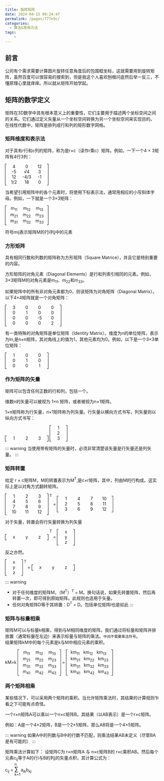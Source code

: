 ```yaml
---
title: 旋转矩阵
date: 2024-04-15 09:24:47
permalink: /pages/777e9c/
categories:
  - 算法&常用方法
tags:
    -
---
```

## 前言
公司有个需求需要计算图片旋转任意角度后的包围框坐标，这就需要用到旋转矩阵，虽然百度可以很容易的搜索到，但是我这个人喜欢刨根问底然后举一反三，不懂原理心里就痒痒。所以就从矩阵开始学起。

## 矩阵的数学定义
矩阵在3D数学中具有根本意义上的重要性，它们主要用于描述两个坐标空间之间的关系。它们通过定义矢量从一个坐标空间转换为另一个坐标空间来实现目的。  
在线性代数中，矩阵是排列成行和列的矩形数字网格。
### 矩阵维度和表示法
对于具有r行和c列的矩阵，称为是r×c（读作r乘c）矩阵。例如，一下一个4 × 3矩阵有4行3列：
<div class="rect">
    <div class="row">
        <span>4</span>
        <span>0</span>
        <span>12</span>
    </div>
    <div class="row">
        <span>-5</span>
        <span>√4</span>
        <span>3</span>
    </div>
    <div class="row">
        <span>12</span>
        <span>-4/3</span>
        <span>-1</span>
    </div>
    <div class="row">
        <span>1/2</span>
        <span>18</span>
        <span>0</span>
    </div>
</div>

当希望引用矩阵中的各个元素时，将使用下标表示法，通常用相应的小写斜体字母。例如，一下就是一个3×3矩阵：
<div class="rect">
    <div class="row">
        <span>m<sub>11</sub></span>
        <span>m<sub>12</sub></span>
        <span>m<sub>13</sub></span>
    </div>
    <div class="row">
        <span>m<sub>21</sub></span>
        <span>m<sub>22</sub></span>
        <span>m<sub>23</sub></span>
    </div>
    <div class="row">
        <span>m<sub>31</sub></span>
        <span>m<sub>32</sub></span>
        <span>m<sub>33</sub></span>
    </div>
</div>

符号mij表示矩阵M的行i列j中的元素

### 方形矩阵
具有相同行数和列数的矩阵称为方形矩阵（Square Matrice），并且它是特别重要的内容。

方形矩阵的对角元素（Diagonal Elements）是行和列索引相同的元素。例如，3×3矩阵M的对角元素是m<sub>11</sub>、m<sub>22</sub>和m<sub>33</sub>。

如果矩阵中的所有非对角元素都为0，则该矩阵为对角矩阵（Diagonal Matrix）。以下4×4矩阵就是一个对角矩阵：

<div class="rect">
    <div class="row">
        <span>3</span>
        <span>0</span>
        <span>0</span>
        <span>0</span>
    </div>
    <div class="row">
        <span>0</span>
        <span>1</span>
        <span>0</span>
        <span>0</span>
    </div>
    <div class="row">
        <span>0</span>
        <span>0</span>
        <span>-5</span>
        <span>0</span>
    </div>
    <div class="row">
        <span>0</span>
        <span>0</span>
        <span>0</span>
        <span>2</span>
    </div>
</div>

有一类特殊的对角矩阵是单位矩阵（Identity Matrix）。维度为n的单位矩阵，表示为In,是n×n矩阵，其对角线上的值为1，其他元素均为0。例如，以下是一个3×3单位矩阵：
<div class="rect">
    <div class="row">
        <span>1</span>
        <span>0</span>
        <span>0</span>
    </div>
    <div class="row">
        <span>0</span>
        <span>1</span>
        <span>0</span>
    </div>
    <div class="row">
        <span>0</span>
        <span>0</span>
        <span>1</span>
    </div>
</div>

### 作为矩阵的矢量
矩阵可以包含任何正数的行和列，包括一个。

维数n的矢量可以被视为 1×n 矩阵，或者被视为n×1矩阵。

1×n矩阵称为行矢量，n×1矩阵称为列矢量。行矢量以横向方式书写，列矢量则以纵向方式书写：

<div class="rect">
    <div class="row">
        <span>1</span>
        <span>2</span>
        <span>3</span>
    </div>
</div>
<div class="rect">
    <div class="row">
        <span>1</span>
    </div>
    <div class="row">
        <span>2</span>
    </div>
    <div class="row">
        <span>3</span>
    </div>
</div>


::: warning
当使用带有矩阵的矢量时，必须非常清楚该矢量是行矢量还是列矢量。
:::

### 矩阵转置
给定 r × c矩阵M，M的转置表示为M<sup>T</sup>,是c×r矩阵，其中，列由M的行构成。这实际上是以对角方式翻转矩阵。
<div class="rect" style="vertical-align:middle;">
    <div class="row">
        <span>1</span>
        <span>2</span>
        <span>3</span>
    </div>
    <div class="row">
        <span>4</span>
        <span>5</span>
        <span>6</span>
    </div>
    <div class="row">
        <span>7</span>
        <span>8</span>
        <span>9</span>
    </div>
    <div class="row">
        <span>10</span>
        <span>11</span>
        <span>12</span>
    </div>
</div>
<sub style="vertical-align:top;">T</sub>
<span style="vertical-align:middle;"> = </span>
<div class="rect" style="vertical-align:middle;">
    <div class="row">
        <span>1</span>
        <span>4</span>
        <span>7</span>
        <span>10</span>
    </div>
    <div class="row">
        <span>2</span>
        <span>5</span>
        <span>8</span>
        <span>11</span>
    </div>
    <div class="row">
        <span>3</span>
        <span>6</span>
        <span>9</span>
        <span>12</span>
    </div>
</div>

对于矢量，转置会将行矢量转换为列矢量

<div class="rect" style="vertical-align:middle;">
    <div class="row">
        <span>x</span>
        <span>y</span>
        <span>z</span>
    </div>
</div>
<sub style="vertical-align:top;">T</sub>
<span style="vertical-align:middle;"> = </span>
<div class="rect" style="vertical-align:middle;">
    <div class="row">
        <span>x</span>
    </div>
    <div class="row">
        <span>y</span>
    </div>
    <div class="row">
        <span>z</span>
    </div>
</div>    

反之亦然。  

<div class="rect" style="vertical-align:middle;">
    <div class="row">
        <span>x</span>
    </div>
    <div class="row">
        <span>y</span>
    </div>
    <div class="row">
        <span>z</span>
    </div>
</div>
<sub style="vertical-align:top;">T</sub>
<span style="vertical-align:middle;"> = </span>

<div class="rect" style="vertical-align:middle;">
    <div class="row">
        <span>x</span>
        <span>y</span>
        <span>z</span>
    </div>
</div>

::: warning
- 对于任何维度的矩阵M，（M<sup>T</sup>）<sup>T</sup> = M。换句话说，如果先转置矩阵，然后再转置一次，即可得到原始矩阵。此规则也适用于矢量。  
- 任何对角矩阵D等于其转置：D<sup>T</sup> = D。包括单位矩阵I也是如此
:::

### 矩阵与标量相乘
矩阵M可以与标量k相乘，得到与M相同维度的矩阵。我们通过将标量和矩阵并排放置（通常标量在左边）来表示标量与矩阵的乘法。`中间不需要乘法符号`。  
结果矩阵kM中的每个元素是k与M中相应元素的乘积。  

<div>
    <span class="middle">kM=k</span>
    <div class="rect middle">
        <div class="row">
            <span>m<sub>11</sub></span>
            <span>m<sub>12</sub></span>
            <span>m<sub>13</sub></span>
        </div>
        <div class="row">
            <span>m<sub>21</sub></span>
            <span>m<sub>22</sub></span>
            <span>m<sub>23</sub></span>
        </div>
        <div class="row">
            <span>m<sub>31</sub></span>
            <span>m<sub>32</sub></span>
            <span>m<sub>33</sub></span>
        </div>
        <div class="row">
            <span>m<sub>41</sub></span>
            <span>m<sub>42</sub></span>
            <span>m<sub>43</sub></span>
        </div>
    </div>
    <span class="middle">=</span>
    <div class="rect middle">
        <div class="row">
            <span>km<sub>11</sub></span>
            <span>km<sub>12</sub></span>
            <span>km<sub>13</sub></span>
        </div>
        <div class="row">
            <span>km<sub>21</sub></span>
            <span>km<sub>22</sub></span>
            <span>km<sub>23</sub></span>
        </div>
        <div class="row">
            <span>km<sub>31</sub></span>
            <span>km<sub>32</sub></span>
            <span>km<sub>33</sub></span>
        </div>
        <div class="row">
            <span>km<sub>41</sub></span>
            <span>km<sub>42</sub></span>
            <span>km<sub>43</sub></span>
        </div>
    </div>
</div>

### 两个矩阵相乘
某些情况下，可以采用两个矩阵的乘积。当允许矩阵乘法时，其结果的计算规则乍看之下可能有点奇怪。

一个r×n矩阵A可以乘以一个n×c矩阵B。其结果（以AB表示）是一个r×c矩阵。

例如：A是一个4×2矩阵，B是一个2×5矩阵，那么AB将是一个4×5矩阵。

::: warning
如果A中的列数与B中的行数不匹配，则乘法结果AB未定义（尽管BA是有可能的）
:::

矩阵乘法计算如下：
设矩阵C为 r×n矩阵A 与 n×c矩阵B的 r×c乘积AB。然后每个元素c<sub>ij</sub>等于A的行i与B的列j的矢量点积，其计算公式为：  
<div>
c<sub>ij</sub> = <div class="sigma">∑<span class="up">n</span><span class="down">k=1</span></div>a<sub>ik</sub>b<sub>kj</sub>
</div>



<style lang="stylus" scoped>
.rect {
    display: inline-block;
    position: relative;
    padding: 0 10px;
    span{
        display: inline-block;
        min-width: 30px;
        text-align:center;
        padding:0 4px;
    }
    &:before {
        content:'';
        top:0;
        left:0;
        position:absolute;
        display:inline-block;
        width: 4px;
        height: 100%;
        border-top:1px solid #000;
        border-bottom: 1px solid #000;
        border-left: 1px solid #000;
    }
    &:after {
        content:'';
        top:0;
        right:0;
        position:absolute;
        display:inline-block;
        width: 4px;
        height: 100%;
        border-top:1px solid #000;
        border-bottom: 1px solid #000;
        border-right: 1px solid #000;
    }
}
.middle {
    vertical-align: middle;
}
.top {
    vertical-align: top;
}
.sigma {
    display:inline-block;
    font-size:20px;
    position:relative;
    padding-right:8px;
    .up {
        position:absolute;
        font-size:12px;   
        top: -12px;
        left: 0;         
    }
    .down {
        position:absolute;
        font-size:12px;   
        bottom: -12px;
        left: 0;         
    }
}
</style>